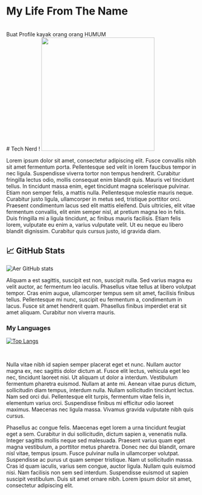 <h1>My Life From The Name</h1>
<br>
Buat Profile kayak orang orang HUMUM
<br>
# Tech Nerd ! <img src="https://i.pinimg.com/originals/6f/0d/e7/6f0de73a28fd537202ed6b32a5c9a11f.jpg" width="300">

Lorem ipsum dolor sit amet, consectetur adipiscing elit. Fusce convallis nibh sit amet fermentum porta. Pellentesque sed velit in lorem faucibus tempor in nec ligula. Suspendisse viverra tortor non tempus hendrerit. Curabitur fringilla lectus odio, mollis consequat enim blandit quis. Mauris vel tincidunt tellus. In tincidunt massa enim, eget tincidunt magna scelerisque pulvinar. Etiam non semper felis, a mattis nulla. Pellentesque molestie mauris neque. Curabitur justo ligula, ullamcorper in metus sed, tristique porttitor orci. Praesent condimentum lacus sed elit mattis eleifend. Duis ultricies, elit vitae fermentum convallis, elit enim semper nisl, at pretium magna leo in felis. Duis fringilla mi a ligula tincidunt, ac finibus mauris facilisis. Etiam felis lorem, vulputate eu enim a, varius vulputate velit. Ut eu neque eu libero blandit dignissim. Curabitur quis cursus justo, id gravida diam.
  
## &#x1f4c8; GitHub Stats
![Aer GitHub stats](https://github-readme-stats.vercel.app/api?username=airlangga2403&show_icons=true&theme=radical)

Aliquam a est sagittis, suscipit est non, suscipit nulla. Sed varius magna eu velit auctor, ac fermentum leo iaculis. Phasellus vitae tellus at libero volutpat tempor. Cras enim augue, ullamcorper tempus sem sit amet, facilisis finibus tellus. Pellentesque mi nunc, suscipit eu fermentum a, condimentum in lacus. Fusce sit amet hendrerit quam. Phasellus finibus imperdiet erat sit amet aliquam. Curabitur non viverra mauris.

### **My Languages**
[![Top Langs](https://github-readme-stats.vercel.app/api/top-langs/?username=airlangga2403&layout=compact)](https://github.com/airlangga2403/github-readme-stats)
  
<br>

Nulla vitae nibh id sapien semper placerat eget et nunc. Nullam auctor magna ex, nec sagittis dolor dictum at. Fusce elit lectus, vehicula eget leo nec, tincidunt laoreet nisi. Ut aliquam ut dolor a interdum. Vestibulum fermentum pharetra euismod. Nullam at ante mi. Aenean vitae purus dictum, sollicitudin diam tempus, interdum nulla. Nullam sollicitudin tincidunt lectus. Nam sed orci dui. Pellentesque elit turpis, fermentum vitae felis in, elementum varius orci. Suspendisse finibus mi efficitur odio laoreet maximus. Maecenas nec ligula massa. Vivamus gravida vulputate nibh quis cursus.

Phasellus ac congue felis. Maecenas eget lorem a urna tincidunt feugiat eget a sem. Curabitur in dui sollicitudin, dictum sapien a, venenatis nulla. Integer sagittis mollis neque sed malesuada. Praesent varius quam eget magna vestibulum, a porttitor metus pharetra. Donec nec dui blandit, ornare nisl vitae, tempus ipsum. Fusce pulvinar nulla in ullamcorper volutpat. Suspendisse ac purus ut quam semper tristique. Nam ut sollicitudin massa. Cras id quam iaculis, varius sem congue, auctor ligula. Nullam quis euismod nisi. Nam facilisis non sem sed interdum. Suspendisse euismod ut sapien suscipit vestibulum. Duis sit amet ornare nibh. Lorem ipsum dolor sit amet, consectetur adipiscing elit.
